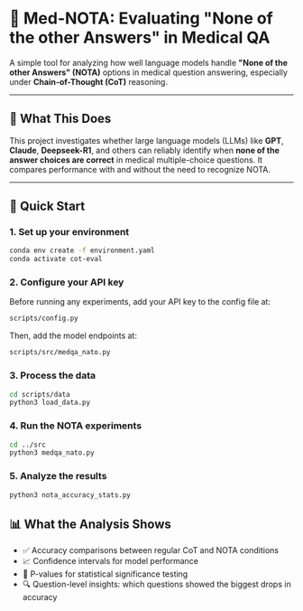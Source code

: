 # 🧠 Med-NOTA: Evaluating "None of the other Answers" in Medical QA

A simple tool for analyzing how well language models handle **"None of the other Answers" (NOTA)** options in medical question answering, especially under **Chain-of-Thought (CoT)** reasoning.

---

## 📌 What This Does

This project investigates whether large language models (LLMs) like **GPT**, **Claude**, **Deepseek-R1**, and others can reliably identify when **none of the answer choices are correct** in medical multiple-choice questions. It compares performance with and without the need to recognize NOTA.

---

## 🚀 Quick Start

### 1. Set up your environment
```bash
conda env create -f environment.yaml
conda activate cot-eval
```
### 2. Configure your API key
Before running any experiments, add your API key to the config file at:

```bash
scripts/config.py
```

Then, add the model endpoints at:

```bash
scripts/src/medqa_nato.py
```

### 3. Process the data

```bash
cd scripts/data
python3 load_data.py
```
### 4. Run the NOTA experiments

```bash
cd ../src
python3 medqa_nato.py
```
### 5. Analyze the results

```bash
python3 nota_accuracy_stats.py
```

##  📊 What the Analysis Shows
- ✅ Accuracy comparisons between regular CoT and NOTA conditions  
- 📈 Confidence intervals for model performance  
- 🧪 P-values for statistical significance testing  
- 🔍 Question-level insights: which questions showed the biggest drops in accuracy  

